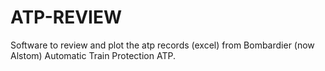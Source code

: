 # ATP-REVIEW
Software to review and plot the atp records (excel) from Bombardier (now Alstom) Automatic Train Protection ATP.
